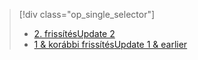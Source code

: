 > [!div class="op_single_selector"]
> * [<span data-ttu-id="d5298-101">2. frissítés</span><span class="sxs-lookup"><span data-stu-id="d5298-101">Update 2</span></span>](../articles/storsimple/storsimple-restore-from-backup-set-u2.md)
> * [<span data-ttu-id="d5298-102">1 & korábbi frissítés</span><span class="sxs-lookup"><span data-stu-id="d5298-102">Update 1 & earlier</span></span>](../articles/storsimple/storsimple-restore-from-backup-set.md)
> 
> 


